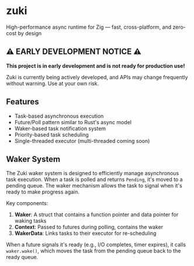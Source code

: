 # zuki
High-performance async runtime for Zig — fast, cross-platform, and zero-cost by design

## ⚠️ EARLY DEVELOPMENT NOTICE ⚠️

**This project is in early development and is not ready for production use!**

Zuki is currently being actively developed, and APIs may change frequently without warning. Use at your own risk.

## Features

- Task-based asynchronous execution
- Future/Poll pattern similar to Rust's async model
- Waker-based task notification system
- Priority-based task scheduling
- Single-threaded executor (multi-threaded coming soon)

## Waker System

The Zuki waker system is designed to efficiently manage asynchronous task execution. When a task is polled and returns `Pending`, it's moved to a pending queue. The waker mechanism allows the task to signal when it's ready to make progress again.

Key components:

1. **Waker**: A struct that contains a function pointer and data pointer for waking tasks
2. **Context**: Passed to futures during polling, contains the waker
3. **WakerData**: Links tasks to their executor for re-scheduling

When a future signals it's ready (e.g., I/O completes, timer expires), it calls `waker.wake()`, which moves the task from the pending queue back to the ready queue.
